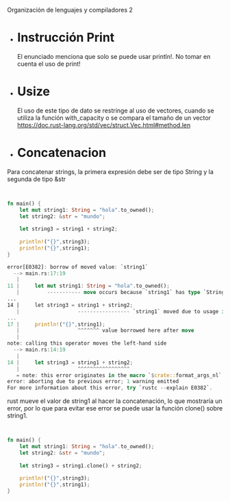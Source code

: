 
Organización de lenguajes y compiladores 2

* # Instrucción Print             
    El enunciado menciona que solo se puede usar println!. No tomar en cuenta el uso de print!

* # Usize                
    El uso de este tipo de dato se restringe al uso de vectores, cuando se utiliza la función with_capacity o se compara el tamaño de un vector https://doc.rust-lang.org/std/vec/struct.Vec.html#method.len


* # Concatenacion           

Para concatenar strings, la primera expresión debe ser de tipo String y la segunda de tipo &str 

```rust


fn main() {
    let mut string1: String = "hola".to_owned();
    let string2: &str = "mundo";
    
    let string3 = string1 + string2;
    
    println!("{}",string3);
    println!("{}",string1); 
}

error[E0382]: borrow of moved value: `string1`
  --> main.rs:17:19
   |
11 |     let mut string1: String = "hola".to_owned();
   |         ----------- move occurs because `string1` has type `String`, which does not implement the `Copy` trait
...
14 |     let string3 = string1 + string2;
   |                   ----------------- `string1` moved due to usage in operator
...
17 |     println!("{}",string1);
   |                   ^^^^^^^ value borrowed here after move
   |
note: calling this operator moves the left-hand side
  --> main.rs:14:19
   |
14 |     let string3 = string1 + string2;
   |                   ^^^^^^^^^^^^^^^^^
   = note: this error originates in the macro `$crate::format_args_nl` (in Nightly builds, run with -Z macro-backtrace for more info)
error: aborting due to previous error; 1 warning emitted
For more information about this error, try `rustc --explain E0382`.


```

rust mueve el valor de string1 al hacer la concatenación, lo que mostraría un error, por lo que para evitar ese error se puede usar la función clone() sobre string1. 



```rust


fn main() {
    let mut string1: String = "hola".to_owned();
    let string2: &str = "mundo";
    
    let string3 = string1.clone() + string2;
    
    println!("{}",string3);
    println!("{}",string1); 
}

```